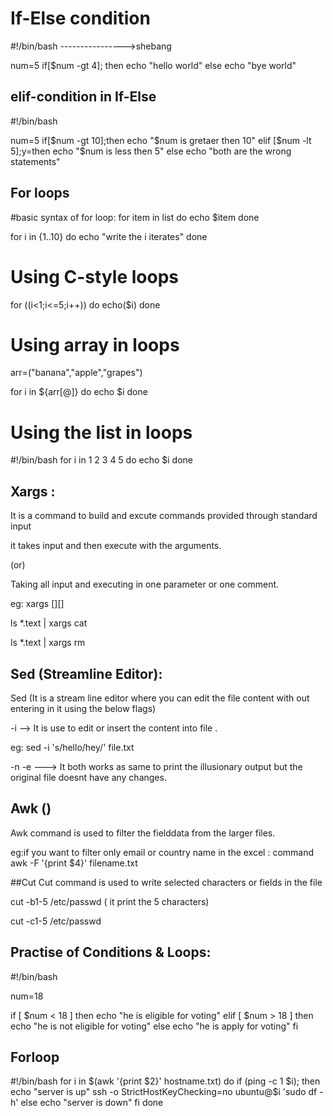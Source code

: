 # If-Else condition
#!/bin/bash  ---------------->shebang


num=5
if[$num -gt 4];
then
echo "hello world"
else
echo "bye world"


## elif-condition in If-Else

#!/bin/bash 

num=5
if[$num -gt 10];then
echo "$num is gretaer then 10"
elif [$num -lt 5];y=then
echo "$num is less then 5"
else
echo "both are the wrong statements"


## For loops 
#basic syntax of for loop:
for item in list
do
echo $item
done

for i in {1..10}
do
echo "write the i iterates"
done


# Using C-style loops

for ((i<1;i<=5;i++))
do
echo($i)
done



# Using array in loops
arr=("banana","apple","grapes")

for i in ${arr[@]}
do
echo $i
done


# Using the list in loops
#!/bin/bash
for i in 1 2 3 4 5
do
echo $i
done


## Xargs :

It is a command to build and excute commands provided through standard input

it takes input and then execute with the arguments.

(or)

Taking all input and executing in one parameter or one comment.

eg:
xargs [][]

ls *.text | xargs cat

ls *.text | xargs rm



## Sed (Streamline Editor):

Sed (It is a stream line editor where you can edit the file content with out entering in it using the below flags)

-i --> It is use to edit or insert the content into file .

eg:
sed -i 's/hello/hey/' file.txt

-n -e ---> It both works as same to print the illusionary output but the original file doesnt have any changes.



## Awk ()

Awk command is used to filter the fielddata from the larger files.

eg:if you want to filter only email or country name in the excel :
command
awk -F '{print $4}' filename.txt

##Cut 
Cut command is used to write selected characters or fields in the file

cut -b1-5 /etc/passwd ( it print the 5 characters)

cut -c1-5 /etc/passwd


## Practise of Conditions & Loops:

#!/bin/bash

num=18

if [ $num < 18 ]
then
    echo "he is eligible for voting"
elif [ $num > 18 ]
then
    echo "he is not eligible for voting"
else
    echo "he is  apply for voting"
fi

## Forloop 
#!/bin/bash
for i in $(awk '{print $2}' hostname.txt)
do
    if (ping -c 1 $i);
    then
        echo "server is up"
        ssh -o StrictHostKeyChecking=no ubuntu@$i 'sudo df -h'
    else
        echo "server is down"
    fi
done
